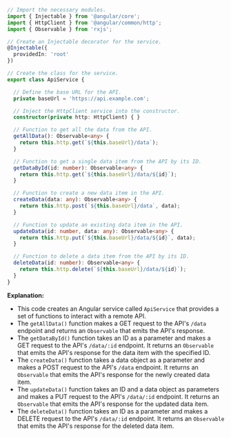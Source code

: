 ```typescript
// Import the necessary modules.
import { Injectable } from '@angular/core';
import { HttpClient } from '@angular/common/http';
import { Observable } from 'rxjs';

// Create an Injectable decorator for the service.
@Injectable({
  providedIn: 'root'
})

// Create the class for the service.
export class ApiService {

  // Define the base URL for the API.
  private baseUrl = 'https://api.example.com';

  // Inject the HttpClient service into the constructor.
  constructor(private http: HttpClient) { }

  // Function to get all the data from the API.
  getAllData(): Observable<any> {
    return this.http.get(`${this.baseUrl}/data`);
  }

  // Function to get a single data item from the API by its ID.
  getDataById(id: number): Observable<any> {
    return this.http.get(`${this.baseUrl}/data/${id}`);
  }

  // Function to create a new data item in the API.
  createData(data: any): Observable<any> {
    return this.http.post(`${this.baseUrl}/data`, data);
  }

  // Function to update an existing data item in the API.
  updateData(id: number, data: any): Observable<any> {
    return this.http.put(`${this.baseUrl}/data/${id}`, data);
  }

  // Function to delete a data item from the API by its ID.
  deleteData(id: number): Observable<any> {
    return this.http.delete(`${this.baseUrl}/data/${id}`);
  }
}
```

**Explanation:**

* This code creates an Angular service called `ApiService` that provides a set of functions to interact with a remote API.
* The `getAllData()` function makes a GET request to the API's `/data` endpoint and returns an `Observable` that emits the API's response.
* The `getDataById()` function takes an ID as a parameter and makes a GET request to the API's `/data/:id` endpoint. It returns an `Observable` that emits the API's response for the data item with the specified ID.
* The `createData()` function takes a data object as a parameter and makes a POST request to the API's `/data` endpoint. It returns an `Observable` that emits the API's response for the newly created data item.
* The `updateData()` function takes an ID and a data object as parameters and makes a PUT request to the API's `/data/:id` endpoint. It returns an `Observable` that emits the API's response for the updated data item.
* The `deleteData()` function takes an ID as a parameter and makes a DELETE request to the API's `/data/:id` endpoint. It returns an `Observable` that emits the API's response for the deleted data item.